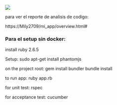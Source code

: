 ![](https://github.com/kleer-la/template2_6_5/workflows/Ruby/badge.svg)

para ver el reporte de analisis de codigo:

https://Mily2709/mi_app/overview.html#


### Para el setup sin docker:

install ruby 2.6.5

Setup:
	sudo apt-get install phantomjs

on the project root:
	gem install bundler
	bundle install

to run app:
	ruby app.rb

for unit test:
	rspec

for acceptance test:
	cucumber